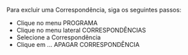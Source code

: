﻿Para excluir uma Correspondência, siga os seguintes passos:

* Clique no menu PROGRAMA
* Clique no menu lateral CORRESPONDÊNCIAS
* Selecione a Correspondência
* Clique em ... APAGAR CORRESPONDÊNCIA